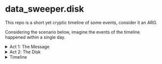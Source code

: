 # data_sweeper.disk

This repo is a short yet cryptic timeline of some events, consider it an ARG.

Considering the scenario below, imagine the events of the timeline happened within a single day.

<details>
  <summary>Act 1: The Message</summary>
  
  ```
  Starting Computer Diagnostics...
  CPU Test... Ok!
  GPU Test... Ok!
  Memory Test... Ok!
  Floppy Drive Test... Ok!
  Initializing Kernel... Ok!
  Initializing Drivers... Ok!
  Initializing Drive... Ok!
  
  Establishing User Cortex Link... Ok!
  Starting Metaverse... Ok!
  
  Welcome, please enter your credentials: *************
  
  Welcome, . Its been [DATA CORRUPTED] days since you've logged in.
  
  root@guest > run data_sweeper.disk
  
  Started program on /dev/floppyDisk01...
  
  [PROGRAM START]
  
  This Disk is meant to be given to my old friend in the events of my passing/dissapearance no one else should get access to this Disk.
  I entrust you this. If you're booting that disk out of curiosity, leave it alone. Else, boot it with the correct passsword as a parameter.
  
  [PROGRAM END]
  ```
</details>
<details>
  <summary>Act 2: The Disk</summary>
  
  ```
  root@J > run data_sweeper.disk *************
  
  Started program on /dev/floppyDisk01...
  
  [PROGRAM START]
  
  Hello.
  
  ...
  
  If you're booting this, then something probably happened.
  
  In case you forgot what this was: If you run this Floppy anywhere, it will COMPLETELY WIPED OUT ANYTHING CONNECTED TO IT.
  Including your Cortex. Simple as that, scary as that. Impossible to recover, everything is wiped out forever.
  
  This. This was the last project on my awful life. I've seen, heard, imagined and felt a lot of things. Things i just want to forget.
  Wiping the Cortex is dangerous stuff and nobody has done it before as far as i'm aware, but i'm willing to risk it all.
  
  In case this EVER ends up working, all my data will be wiped from the Metaverse and from my Cortex. IN THEORY that means that the Cortex will
  force-enter Panic Recovery Mode. That way i'll be able to start anew, Factory-New Cortex, brand new Metaverse Profile, brand new life.
  The past will be in the past, You'll wont even remember it! Just move out and that is. That is, if the Cortex has a Recovery Partition...
  
  What if it does not? Well... that means my Cortex is fried. I'll die a painful death as all my brain data is corrupted bit by bit by the program.
  
  In case you are who i think this is, you know the implications of this. I'm sorry. If you ever hear from me again, i hope its not on the news.
  
  I've encrypted the Source Code so nobody is ever able to modify it, but the Disk is operational. The Disk is in your hands now. Use it however you want it to.
  ```
  # SELECT AN OPERATION
  [INITIALIZE DATA_SWEEPER](https://open.spotify.com/playlist/1aeZpCpGtxHxPpcso91wPW)
  [LEAVE](https://www.youtube.com/watch?v=FAETGt_rILk)
</details>

<details>
  <summary>Timeline</summary>
  
  ### May 2020 - "The Incident" Happened
  
  ### 17/10/2023
  - **10:59 PM** - Received The Notification that started this event chain
  
  ### 31/10/2023
  - **10:08 PM** - Operation Hearts of Iron was started
  
  ### 24/11/2023
  - **07:08 PM** - Generic Account No. 3 Profile was Seized and Terminated
  - **07:38 PM** - "DataSweeper" Manifesto/ARG started being theorized
  
  ### 22/12/2023
  - Operation Hearts of Iron was terminated due to lack of resources
  
  ### 23/12/2023
  - Restored Mainframe's Critical Components
  - KP Breach Hunter Module was initialized
  
  ### 27/12/2023
  - Mainframe fully restored
  
  ### 30/12/2023
  - **11:50 PM** - "DataSweeper" Manifesto was made public
  
  ### 31/12/2023
  - **01:22 AM** - "DataSweeper" Manifesto was published alongside with Chapter 1
  
  ### 17/01/2024
  - **00:01 AM** - Martinfer was seized
  - **00:49 AM** - Ryuzaki was seized and reactivated
  - **09:24 AM** - Generic Account No. 1 was seized
  - **09:40 AM** - Generic Account No. 2 was seized
  - **09:51 AM** - Generic Account No. 3 was fully seized
  - **10:29 AM** - Generic Account No. 4 Email and Profile was seized. Profile awaits Termination.

  ### 02/01/2024
  - **03:38 PM** - N's Cloud was terminated
  
  # 18/01/2024
  - **02:58 PM** - Generic Account No. 1 to No. 4 were fully Hardened
  - **03:16 PM** - Generic Account No. 5 was fully seized. Pending Termination.
  - **03:23 PM** - Generic Account No. 6 was fully seized and Terminated.
  - **03:28 PM** - Generic Account No. 7 was fully seized and Terminated.
  - **03:28 PM** - Generic Account No. 8 to 13 were probed, accounts were already terminated.
  - **03:36 PM** - Generic Account No. 1-A was fully seized. Pending Termination.
  -     
</details>
